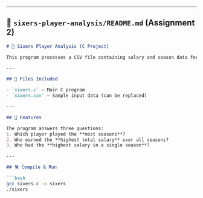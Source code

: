 
---

## 📁 `sixers-player-analysis/README.md` (Assignment 2)

```markdown
# 🏀 Sixers Player Analysis (C Project)

This program processes a CSV file containing salary and season data for players on the Philadelphia 76ers. It uses linked lists to store and analyze the data.

---

## 📂 Files Included

- `sixers.c` — Main C program
- `sixers.csv` — Sample input data (can be replaced)

---

## 🔧 Features

The program answers three questions:
1. Which player played the **most seasons**?
2. Who earned the **highest total salary** over all seasons?
3. Who had the **highest salary in a single season**?

---

## 🛠️ Compile & Run

```bash
gcc sixers.c -o sixers
./sixers
